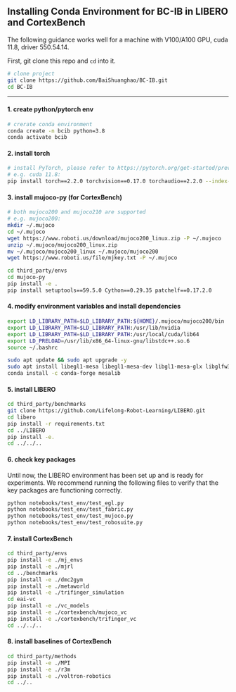 ## Installing Conda Environment for BC-IB in LIBERO and CortexBench

The following guidance works well for a machine with V100/A100 GPU, cuda 11.8, driver 550.54.14.

First, git clone this repo and `cd` into it.

```bash
# clone project
git clone https://github.com/BaiShuanghao/BC-IB.git
cd BC-IB
```

---

#### 1. create python/pytorch env

```bash
# crerate conda environment
conda create -n bcib python=3.8
conda activate bcib
```

#### 2. install torch

```bash
# install PyTorch, please refer to https://pytorch.org/get-started/previous-versions/ for other CUDA versions. We recommend torch version >= 2.0.0
# e.g. cuda 11.8:
pip install torch==2.2.0 torchvision==0.17.0 torchaudio==2.2.0 --index-url https://download.pytorch.org/whl/cu118
```

#### 3. install mujoco-py (for CortexBench)

```bash
# both mujoco200 and mujoco210 are supported
# e.g. mujoco200:
mkdir ~/.mujoco
cd ~/.mujoco
wget https://www.roboti.us/download/mujoco200_linux.zip -P ~/.mujoco
unzip ~/.mujoco/mujoco200_linux.zip
mv ~/.mujoco/mujoco200_linux ~/.mujoco/mujoco200
wget https://www.roboti.us/file/mjkey.txt -P ~/.mujoco

cd third_party/envs
cd mujoco-py
pip install -e .
pip install setuptools==59.5.0 Cython==0.29.35 patchelf==0.17.2.0
```

#### 4. modify environment variables and install dependencies

```bash
export LD_LIBRARY_PATH=$LD_LIBRARY_PATH:${HOME}/.mujoco/mujoco200/bin
export LD_LIBRARY_PATH=$LD_LIBRARY_PATH:/usr/lib/nvidia
export LD_LIBRARY_PATH=$LD_LIBRARY_PATH:/usr/local/cuda/lib64
export LD_PRELOAD=/usr/lib/x86_64-linux-gnu/libstdc++.so.6
source ~/.bashrc

sudo apt update && sudo apt upgrade -y
sudo apt install libegl1-mesa libegl1-mesa-dev libgl1-mesa-glx libglfw3 libglfw3-dev libglew-dev libosmesa6 libosmesa6-dev libgles2-mesa
conda install -c conda-forge mesalib
```

#### 5. install LIBERO

```bash
cd third_party/benchmarks
git clone https://github.com/Lifelong-Robot-Learning/LIBERO.git
cd libero
pip install -r requirements.txt
cd ../LIBERO
pip install -e.
cd ../../..
```

#### 6. check key packages

Until now, the LIBERO environment has been set up and is ready for experiments.
We recommend running the following files to verify that the key packages are functioning correctly.

```bash 
python notebooks/test_env/test_egl.py
python notebooks/test_env/test_fabric.py
python notebooks/test_env/test_mujoco.py
python notebooks/test_env/test_robosuite.py
```

#### 7. install CortexBench

```bash
cd third_party/envs
pip install -e ./mj_envs
pip install -e ./mjrl
cd ../benchmarks
pip install -e ./dmc2gym
pip install -e ./metaworld
pip install -e ./trifinger_simulation
cd eai-vc
pip install -e ./vc_models
pip install -e ./cortexbench/mujoco_vc 
pip install -e ./cortexbench/trifinger_vc
cd ../../..
```

#### 8. install baselines of CortexBench

```bash
cd third_party/methods
pip install -e ./MPI
pip install -e ./r3m
pip install -e ./voltron-robotics
cd ../..
```

